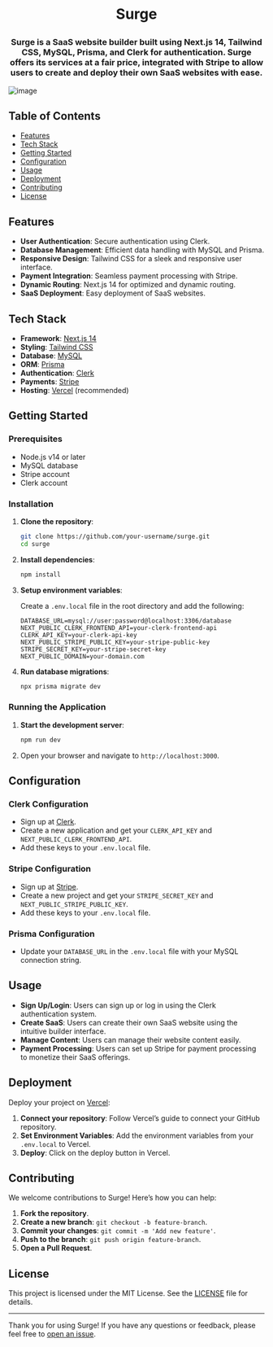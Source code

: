 # <p align="center">Surge</p>

### <p align="center">Surge is a SaaS website builder built using Next.js 14, Tailwind CSS, MySQL, Prisma, and Clerk for authentication. Surge offers its services at a fair price, integrated with Stripe to allow users to create and deploy their own SaaS websites with ease.</p>

![image](https://github.com/bbyc4kes/surge/assets/153362892/d1f8a9aa-915b-49b7-a0ca-93a88f9ea7a8)


## Table of Contents

- [Features](#features)
- [Tech Stack](#tech-stack)
- [Getting Started](#getting-started)
- [Configuration](#configuration)
- [Usage](#usage)
- [Deployment](#deployment)
- [Contributing](#contributing)
- [License](#license)

## Features

- **User Authentication**: Secure authentication using Clerk.
- **Database Management**: Efficient data handling with MySQL and Prisma.
- **Responsive Design**: Tailwind CSS for a sleek and responsive user interface.
- **Payment Integration**: Seamless payment processing with Stripe.
- **Dynamic Routing**: Next.js 14 for optimized and dynamic routing.
- **SaaS Deployment**: Easy deployment of SaaS websites.

## Tech Stack

- **Framework**: [Next.js 14](https://nextjs.org/)
- **Styling**: [Tailwind CSS](https://tailwindcss.com/)
- **Database**: [MySQL](https://www.mysql.com/)
- **ORM**: [Prisma](https://www.prisma.io/)
- **Authentication**: [Clerk](https://clerk.dev/)
- **Payments**: [Stripe](https://stripe.com/)
- **Hosting**: [Vercel](https://vercel.com/) (recommended)

## Getting Started

### Prerequisites

- Node.js v14 or later
- MySQL database
- Stripe account
- Clerk account

### Installation

1. **Clone the repository**:
    ```bash
    git clone https://github.com/your-username/surge.git
    cd surge
    ```

2. **Install dependencies**:
    ```bash
    npm install
    ```

3. **Setup environment variables**:

    Create a `.env.local` file in the root directory and add the following:
    ```env
    DATABASE_URL=mysql://user:password@localhost:3306/database
    NEXT_PUBLIC_CLERK_FRONTEND_API=your-clerk-frontend-api
    CLERK_API_KEY=your-clerk-api-key
    NEXT_PUBLIC_STRIPE_PUBLIC_KEY=your-stripe-public-key
    STRIPE_SECRET_KEY=your-stripe-secret-key
    NEXT_PUBLIC_DOMAIN=your-domain.com
    ```

4. **Run database migrations**:
    ```bash
    npx prisma migrate dev
    ```

### Running the Application

1. **Start the development server**:
    ```bash
    npm run dev
    ```

2. Open your browser and navigate to `http://localhost:3000`.

## Configuration

### Clerk Configuration

- Sign up at [Clerk](https://clerk.dev/).
- Create a new application and get your `CLERK_API_KEY` and `NEXT_PUBLIC_CLERK_FRONTEND_API`.
- Add these keys to your `.env.local` file.

### Stripe Configuration

- Sign up at [Stripe](https://stripe.com/).
- Create a new project and get your `STRIPE_SECRET_KEY` and `NEXT_PUBLIC_STRIPE_PUBLIC_KEY`.
- Add these keys to your `.env.local` file.

### Prisma Configuration

- Update your `DATABASE_URL` in the `.env.local` file with your MySQL connection string.

## Usage

- **Sign Up/Login**: Users can sign up or log in using the Clerk authentication system.
- **Create SaaS**: Users can create their own SaaS website using the intuitive builder interface.
- **Manage Content**: Users can manage their website content easily.
- **Payment Processing**: Users can set up Stripe for payment processing to monetize their SaaS offerings.

## Deployment

Deploy your project on [Vercel](https://vercel.com/):

1. **Connect your repository**: Follow Vercel’s guide to connect your GitHub repository.
2. **Set Environment Variables**: Add the environment variables from your `.env.local` to Vercel.
3. **Deploy**: Click on the deploy button in Vercel.

## Contributing

We welcome contributions to Surge! Here’s how you can help:

1. **Fork the repository**.
2. **Create a new branch**: `git checkout -b feature-branch`.
3. **Commit your changes**: `git commit -m 'Add new feature'`.
4. **Push to the branch**: `git push origin feature-branch`.
5. **Open a Pull Request**.

## License

This project is licensed under the MIT License. See the [LICENSE](LICENSE) file for details.

---

Thank you for using Surge! If you have any questions or feedback, please feel free to [open an issue](https://github.com/bbyc4kes/surge/issues).
